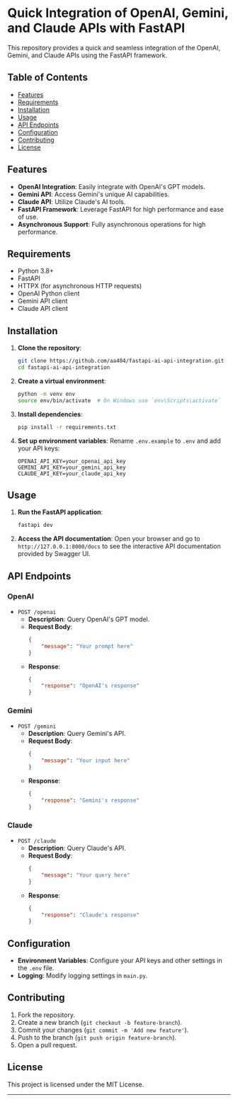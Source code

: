 # Quick Integration of OpenAI, Gemini, and Claude APIs with FastAPI

This repository provides a quick and seamless integration of the OpenAI, Gemini, and Claude APIs using the FastAPI framework.

## Table of Contents

- [Features](#features)
- [Requirements](#requirements)
- [Installation](#installation)
- [Usage](#usage)
- [API Endpoints](#api-endpoints)
- [Configuration](#configuration)
- [Contributing](#contributing)
- [License](#license)

## Features

- **OpenAI Integration**: Easily integrate with OpenAI's GPT models.
- **Gemini API**: Access Gemini's unique AI capabilities.
- **Claude API**: Utilize Claude's AI tools.
- **FastAPI Framework**: Leverage FastAPI for high performance and ease of use.
- **Asynchronous Support**: Fully asynchronous operations for high performance.

## Requirements

- Python 3.8+
- FastAPI
- HTTPX (for asynchronous HTTP requests)
- OpenAI Python client
- Gemini API client
- Claude API client

## Installation

1. **Clone the repository**:
    ```bash
    git clone https://github.com/aa404/fastapi-ai-api-integration.git
    cd fastapi-ai-api-integration
    ```

2. **Create a virtual environment**:
    ```bash
    python -m venv env
    source env/bin/activate  # On Windows use `env\Scripts\activate`
    ```

3. **Install dependencies**:
    ```bash
    pip install -r requirements.txt
    ```

4. **Set up environment variables**:
    Rename `.env.example` to `.env` and add your API keys:
    ```env
    OPENAI_API_KEY=your_openai_api_key
    GEMINI_API_KEY=your_gemini_api_key
    CLAUDE_API_KEY=your_claude_api_key
    ```

## Usage

1. **Run the FastAPI application**:
    ```bash
    fastapi dev
    ```

2. **Access the API documentation**:
    Open your browser and go to `http://127.0.0.1:8000/docs` to see the interactive API documentation provided by Swagger UI.

## API Endpoints

### OpenAI

- `POST /openai`
    - **Description**: Query OpenAI's GPT model.
    - **Request Body**:
        ```json
        {
            "message": "Your prompt here"
        }
        ```
    - **Response**:
        ```json
        {
            "response": "OpenAI's response"
        }
        ```

### Gemini

- `POST /gemini`
    - **Description**: Query Gemini's API.
    - **Request Body**:
        ```json
        {
            "message": "Your input here"
        }
        ```
    - **Response**:
        ```json
        {
            "response": "Gemini's response"
        }
        ```

### Claude

- `POST /claude`
    - **Description**: Query Claude's API.
    - **Request Body**:
        ```json
        {
            "message": "Your query here"
        }
        ```
    - **Response**:
        ```json
        {
            "response": "Claude's response"
        }
        ```

## Configuration

- **Environment Variables**: Configure your API keys and other settings in the `.env` file.
- **Logging**: Modify logging settings in `main.py`.

## Contributing

1. Fork the repository.
2. Create a new branch (`git checkout -b feature-branch`).
3. Commit your changes (`git commit -m 'Add new feature'`).
4. Push to the branch (`git push origin feature-branch`).
5. Open a pull request.

## License

This project is licensed under the MIT License.

---
